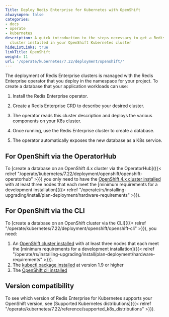 ```yaml
---
Title: Deploy Redis Enterprise for Kubernetes with OpenShift
alwaysopen: false
categories:
- docs
- operate
- kubernetes
description: A quick introduction to the steps necessary to get a Redis Enterprise
  cluster installed in your OpenShift Kubernetes cluster
hideListLinks: true
linkTitle: OpenShift
weight: 11
url: '/operate/kubernetes/7.22/deployment/openshift/'
---
```

The deployment of Redis Enterprise clusters is managed with the Redis Enterprise operator that you deploy in the namespace for your project.
To create a database that your application
workloads can use:

1. Install the Redis Enterprise operator.

1. Create a Redis Enterprise CRD to describe your desired cluster.

1. The operator reads this cluster description and deploys the various components on your K8s cluster.

1. Once running, use the Redis Enterprise cluster to create a database.

1. The operator automatically exposes the new database as a K8s service.

## For OpenShift via the OperatorHub

To [create a database on an OpenShift 4.x cluster via the OperatorHub]({{< relref "/operate/kubernetes/7.22/deployment/openshift/openshift-operatorhub" >}}) you only need to have the [OpenShift 4.x cluster installed](https://docs.openshift.com/container-platform/4.3/welcome/index.html) with at least three nodes that each meet the [minimum requirements for a development installation]({{< relref "/operate/rs/installing-upgrading/install/plan-deployment/hardware-requirements" >}}).

## For OpenShift via the CLI

To [create a database on an OpenShift cluster via the CLI]({{< relref "/operate/kubernetes/7.22/deployment/openshift/openshift-cli" >}}), you need:

1. An [OpenShift cluster installed](https://docs.openshift.com/container-platform/4.3/welcome/index.html) with at least three nodes that each meet the [minimum requirements for a development installation]({{< relref "/operate/rs/installing-upgrading/install/plan-deployment/hardware-requirements" >}}).
1. The [kubectl package installed](https://kubernetes.io/docs/tasks/tools/install-kubectl/) at version 1.9 or higher
1. The [OpenShift cli installed](https://docs.openshift.com/container-platform/4.2/cli_reference/openshift_cli/getting-started-cli.html)

## Version compatibility

To see which version of Redis Enterprise for Kubernetes supports your OpenShift version, see [Supported Kubernetes distributions]({{< relref "/operate/kubernetes/7.22/reference/supported_k8s_distributions" >}}).
